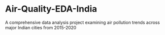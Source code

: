 # Air-Quality-EDA-India
A comprehensive data analysis project examining air pollution trends across major Indian cities from 2015-2020
